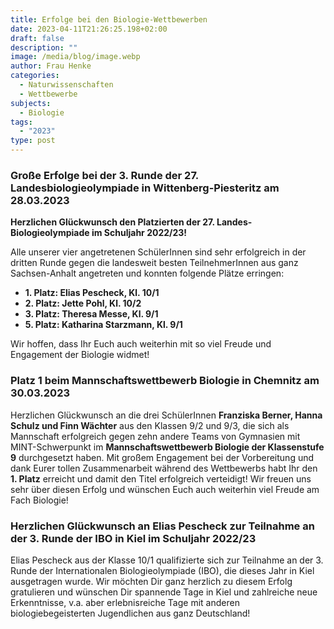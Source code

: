 ```yaml
---
title: Erfolge bei den Biologie-Wettbewerben
date: 2023-04-11T21:26:25.198+02:00
draft: false
description: ""
image: /media/blog/image.webp
author: Frau Henke
categories:
  - Naturwissenschaften
  - Wettbewerbe
subjects:
  - Biologie
tags:
  - "2023"
type: post
---
```

### Große Erfolge bei der 3. Runde der 27. Landesbiologieolympiade in Wittenberg-Piesteritz am 28.03.2023

**Herzlichen Glückwunsch den Platzierten der 27. Landes-Biologieolympiade im Schuljahr 2022/23!**

Alle unserer vier angetretenen SchülerInnen sind sehr erfolgreich in der dritten Runde gegen die landesweit besten TeilnehmerInnen aus ganz Sachsen-Anhalt angetreten und konnten folgende Plätze erringen: 

- **1. Platz: Elias Pescheck, Kl. 10/1** 
- **2. Platz: Jette Pohl, Kl. 10/2**
- **3. Platz: Theresa Messe, Kl. 9/1**
- **5. Platz: Katharina Starzmann, Kl. 9/1**

Wir hoffen, dass Ihr Euch auch weiterhin mit so viel Freude und Engagement der Biologie widmet!





### Platz 1 beim Mannschaftswettbewerb Biologie in Chemnitz am 30.03.2023

Herzlichen Glückwunsch an die drei SchülerInnen **Franziska Berner, Hanna Schulz und Finn Wächter** aus den Klassen 9/2 und 9/3, die sich als Mannschaft erfolgreich gegen zehn andere Teams von Gymnasien mit
MINT-Schwerpunkt im **Mannschaftswettbewerb Biologie der Klassenstufe 9** durchgesetzt haben. Mit großem Engagement bei der Vorbereitung und dank Eurer tollen Zusammenarbeit während des Wettbewerbs
habt Ihr den **1. Platz** erreicht und damit den Titel erfolgreich verteidigt! Wir freuen uns sehr über diesen Erfolg und wünschen Euch auch weiterhin viel Freude am Fach Biologie!





### Herzlichen Glückwunsch an Elias Pescheck zur Teilnahme an der 3. Runde der IBO in Kiel im Schuljahr 2022/23

Elias Pescheck aus der Klasse 10/1 qualifizierte sich zur Teilnahme an der 3. Runde der Internationalen Biologieolympiade (IBO), die dieses Jahr in Kiel ausgetragen wurde. Wir möchten Dir ganz herzlich zu diesem Erfolg gratulieren und wünschen Dir spannende Tage in Kiel und zahlreiche neue Erkenntnisse, v.a. aber erlebnisreiche Tage mit anderen biologiebegeisterten Jugendlichen aus ganz Deutschland!
